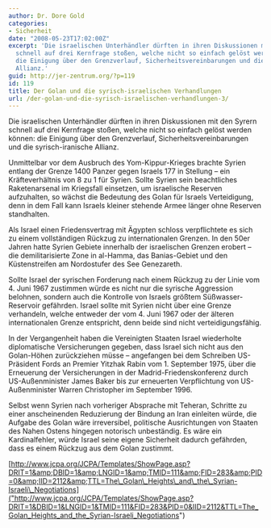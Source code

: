 ```yaml
---
author: Dr. Dore Gold
categories:
- Sicherheit
date: "2008-05-23T17:02:00Z"
excerpt: 'Die israelischen Unterhändler dürften in ihren Diskussionen mit den Syrern
  schnell auf drei Kernfrage stoßen, welche nicht so einfach gelöst werden können:
  die Einigung über den Grenzverlauf, Sicherheitsvereinbarungen und die syrisch-iranische
  Allianz.'
guid: http://jer-zentrum.org/?p=119
id: 119
title: Der Golan und die syrisch-israelischen Verhandlungen
url: /der-golan-und-die-syrisch-israelischen-verhandlungen-3/
---
```



Die israelischen Unterhändler dürften in ihren Diskussionen mit den Syrern schnell auf drei Kernfrage stoßen, welche nicht so einfach gelöst werden können: die Einigung über den Grenzverlauf, Sicherheitsvereinbarungen und die syrisch-iranische Allianz.

 

Unmittelbar vor dem Ausbruch des Yom-Kippur-Krieges brachte Syrien entlang der Grenze 1400 Panzer gegen Israels 177 in Stellung – ein Kräfteverhältnis von 8 zu 1 für Syrien. Sollte Syrien sein beachtliches Raketenarsenal im Kriegsfall einsetzen, um israelische Reserven aufzuhalten, so wächst die Bedeutung des Golan für Israels Verteidigung, denn in dem Fall kann Israels kleiner stehende Armee länger ohne Reserven standhalten.

 

Als Israel einen Friedensvertrag mit Ägypten schloss verpflichtete es sich zu einem vollständigen Rückzug zu internationalen Grenzen. In den 50er Jahren hatte Syrien Gebiete innerhalb der israelischen Grenzen erobert – die demilitarisierte Zone in al-Hamma, das Banias-Gebiet und den Küstenstreifen am Nordostufer des See Genezareth. 

 

Sollte Israel der syrischen Forderung nach einem Rückzug zu der Linie vom 4. Juni 1967 zustimmen würde es nicht nur die syrische Aggression belohnen, sondern auch die Kontrolle von Israels größtem Süßwasser-Reservoir gefährden. Israel sollte mit Syrien nicht über eine Grenze verhandeln, welche entweder der vom 4. Juni 1967 oder der älteren internationalen Grenze entspricht, denn beide sind nicht verteidigungsfähig.

 

In der Vergangenheit haben die Vereinigten Staaten Israel wiederholte diplomatische Versicherungen gegeben, dass Israel sich nicht aus den Golan-Höhen zurückziehen müsse – angefangen bei dem Schreiben US-Präsident Fords an Premier Yitzhak Rabin vom 1. September 1975, über die Erneuerung der Versicherungen in der Madrid-Friedenskonferenz durch US-Außenminister James Baker bis zur erneuerten Verpflichtung von US-Außenminister Warren Christopher im September 1996.

 

Selbst wenn Syrien nach vorheriger Absprache mit Teheran, Schritte zu einer anscheinenden Reduzierung der Bindung an Iran einleiten würde, die Aufgabe des Golan wäre irreversibel, politische Ausrichtungen von Staaten des Nahen Ostens hingegen notorisch unbeständig. Es wäre ein Kardinalfehler, würde Israel seine eigene Sicherheit dadurch gefährden, dass es einem Rückzug aus dem Golan zustimmt.

 

[http://www.jcpa.org/JCPA/Templates/ShowPage.asp?DRIT=1&amp;DBID=1&amp;LNGID=1&amp;TMID=111&amp;FID=283&amp;PID=0&amp;IID=2112&amp;TTL=The\_Golan\_Heights\_and\_the\_Syrian-Israeli\_Negotiations]("http://www.jcpa.org/JCPA/Templates/ShowPage.asp?DRIT=1&DBID=1&LNGID=1&TMID=111&FID=283&PID=0&IID=2112&TTL=The_Golan_Heights_and_the_Syrian-Israeli_Negotiations")

 

 
